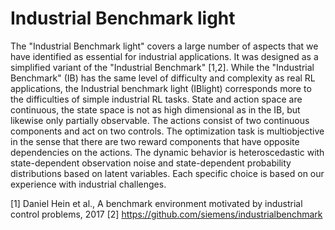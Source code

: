 # Industrial Benchmark light

The "Industrial Benchmark light" covers a large number of aspects that we have identified as essential for industrial applications. It was designed as a simplified variant of the "Industrial Benchmark" [1,2]. While the "Industrial Benchmark" (IB) has the same level of difficulty and complexity as real RL applications, the Industrial benchmark light (IBlight) corresponds more to the difficulties of simple industrial RL tasks.  State and action space are continuous, the state space is not as high dimensional as in the IB, but likewise only partially observable. The actions consist of two continuous components and act on two controls. 
The optimization task is multiobjective in the sense that there are two reward components that have opposite dependencies on the actions. The dynamic behavior is heteroscedastic with state-dependent observation noise and state-dependent probability distributions based on latent variables. 
Each specific choice is based on our experience with industrial challenges.

[1] Daniel Hein et al., A benchmark environment motivated by industrial control problems, 2017
[2] https://github.com/siemens/industrialbenchmark
